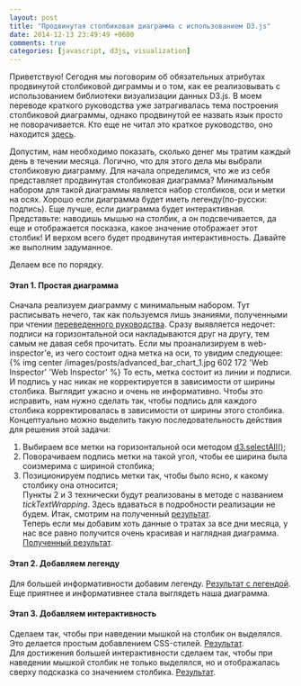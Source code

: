 ```yaml
---
layout: post
title: "Продвинутая столбиковая диаграмма с использованием D3.js"
date: 2014-12-13 23:49:49 +0600
comments: true
categories: [javascript, d3js, visualization]
---
```

Приветствую!
Сегодня мы поговорим об обязательных атрибутах продвинутой столбиковой диграммы и о том, как ее реализовывать с использованием библиотеки визуализации данных D3.js. В моем переводе краткого руководства уже затрагивалась тема построения столбиковой диаграммы, однако продвинутой ее назвать язык просто не поворачивается. Кто еще не читал это краткое руководство, оно находится [здесь](http://serganbus.github.io/d3tutorials/making_bar_chart.html).

Допустим, нам необходимо показать, сколько денег мы тратим каждый день в течении месяца. Логично, что для этого дела мы выбрали столбиковую диаграмму. Для начала определимся, что же из себя представляет продвинутая столбиковая диаграмма? Минимальным набором для такой диаграммы является набор столбиков, оси и метки на осях. Хорошо если диаграмма будет иметь легенду(по-русски: подпись). Еще лучше, если диаграмма будет интерактивная. Представьте: наводишь мышью на столбик, а он подсвечивается, да еще и отображается посказка, какое значение отображает этот столбик! И верхом всего будет продвинутая интерактивность. Давайте же выполним задуманное.
<!-- more -->
Делаем все по порядку. 
#### Этап 1. Простая диаграмма
Сначала реализуем диаграмму с минимальным набором. Тут расписывать нечего, так как пользуемся лишь знаниями, полученными при чтении [переведенного руководства](http://serganbus.github.io/d3tutorials/index.html).
Сразу выявляется недочет: подписи на горизонтальной оси накладываются друг на другу, тем самым не давая себя прочитать. Если мы проанализируем в web-inspector'e, из чего состоит одна метка на оси, то увидим следующее:
{% img center /images/posts/advanced_bar_chart_1.jpg 602 172 'Web Inspector' 'Web Inspector' %}
То есть, метка состоит из линии и подписи. И подпись у нас никак не корректируется в зависимости от ширины столбика. Выглядит ужасно и очень не информативно. Чтобы это исправить, нам нужно сделать так, чтобы подпись для каждого столбика корректировалась в зависимости от ширины этого столбика.  Концептуально можно выделить такую последовательность действия для решения этой задачи:   
1. Выбираем все метки на горизонтальной оси методом [d3.selectAll()](https://github.com/mbostock/d3/wiki/Selections#d3_selectAll);   
2. Поворачиваем подпись метки на такой угол, чтобы ее ширина была соизмерима с шириной столбика;   
3. Позиционируем подпись метки так, чтобы было ясно, к какому столбику она относится;   
Пункты 2 и 3 технически будут реализованы в методе с названием *tickTextWrapping*. Здесь вдаваться в подробности реализации не будем. Итак, смотрим на полученный [результат](http://jsfiddle.net/Serganbus/0gbjxqf2/1/).   
Теперь если мы добавим хоть данные о тратах за все дни месяца, у нас все равно получится очень красивая и наглядная диаграмма. [Полученный результат](http://jsfiddle.net/Serganbus/0gbjxqf2/2/).
#### Этап 2. Добавляем легенду
Для большей информативности добавим легенду. [Результат с легендой](http://jsfiddle.net/Serganbus/0gbjxqf2/3/).   
Еще приятнее и информативнее стала выглядеть наша диаграмма.
#### Этап 3. Добавляем интерактивность
Сделаем так, чтобы при наведении мышкой на столбик он выделялся. Это делается простым добавлением CSS-стилей. [Результат](http://jsfiddle.net/Serganbus/0gbjxqf2/4/).   
Для достижения большей интерактивности сделаем так, чтобы при наведении мышкой столбик не только выделялся, но и отображалась сверху подсказка со значением столбика. [Результат](http://jsfiddle.net/Serganbus/0gbjxqf2/5/).